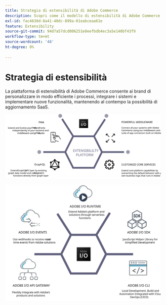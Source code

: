 ```yaml
---
title: Strategia di estensibilità di Adobe Commerce
description: Scopri come il modello di estensibilità di Adobe Commerce ti consente di personalizzare la tua implementazione.
exl-id: fac4630d-8a41-40dc-899a-01eabceaa61e
feature: Extensibility
source-git-commit: 94d7a57dcd006251e8eefbdb4ec3a5e140bf43f9
workflow-type: tm+mt
source-wordcount: '48'
ht-degree: 0%

---
```


# Strategia di estensibilità

La piattaforma di estensibilità di Adobe Commerce consente ai brand di personalizzare in modo efficiente i processi, integrare i sistemi e implementare nuove funzionalità, mantenendo al contempo la possibilità di aggiornamento SaaS.

![Diagramma della strategia di estensibilità di Adobe Commerce](../../assets/playbooks/extensibility-strategy-1.svg)

![Diagramma della strategia di estensibilità di Adobe Commerce](../../assets/playbooks/extensibility-strategy-2.svg)
